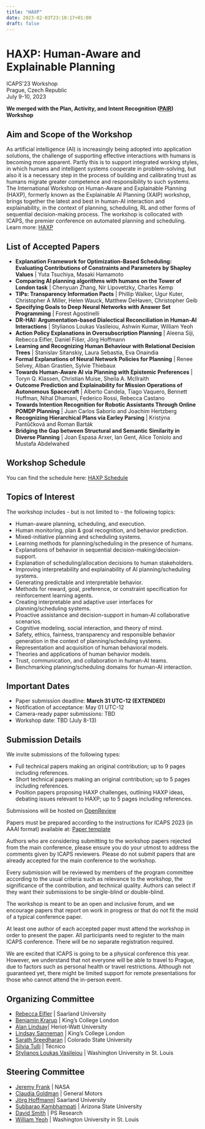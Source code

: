 ```yaml
---
title: "HAXP"
date: 2023-02-03T23:10:17+01:00
draft: false
---
```


# HAXP: Human-Aware and Explainable Planning

ICAPS'23 Workshop \
Prague, Czech Republic \
July 9-10, 2023

**We merged with the Plan, Activity, and Intent Recognition ([PAIR](../pair)) Workshop**

## Aim and Scope of the Workshop

As artificial intelligence (AI) is increasingly being adopted into application solutions, the challenge of supporting effective interactions with humans is becoming more apparent. Partly this is to support integrated working styles, in which humans and intelligent systems cooperate in problem-solving, but also it is a necessary step in the process of building and calibrating trust as humans migrate greater competence and responsibility to such systems. The International Workshop on Human-Aware and Explainable Planning (HAXP), formerly known as the Explainable AI Planning (XAIP) workshop, brings together the latest and best in human-AI interaction and explainability, in the context of planning, scheduling, RL and other forms of sequential decision-making process. The workshop is collocated with ICAPS, the premier conference on automated planning and scheduling. Learn more: [HAXP](https://haxp-f6053.web.app/)

## List of Accepted Papers

* **Explanation Framework for Optimization-Based Scheduling: Evaluating Contributions of Constraints and Parameters by Shapley Values** | 
    Yuta Tsuchiya, Masaki Hamamoto 
* **Comparing AI planning algorithms with humans on the Tower of London task** | Chenyuan Zhang, Nir Lipovetzky, Charles Kemp 
* **TIPs: Transparency Information Pacts** | Phillip Walker, Ugur Kuter, Christopher A Miller, Helen Wauck, Matthew DeHaven, Christopher Geib 
* **Specifying Goals to Deep Neural Networks with Answer Set Programming** | Forest Agostinelli 
* **DR-HAI: Argumentation-based Dialectical Reconciliation in Human-AI Interactions** | Stylianos Loukas Vasileiou, Ashwin Kumar, William Yeoh 
* **Action Policy Explanations in Oversubscription Planning** | Aleena Siji, Rebecca Eifler, Daniel Fišer, Jörg Hoffmann 
* **Learning and Recognizing Human Behaviour with Relational Decision Trees** | Stanislav Sitanskiy, Laura Sebastia, Eva Onaindia 
* **Formal Explanations of Neural Network Policies for Planning** | Renee Selvey, Alban Grastien, Sylvie Thiebaux 
* **Towards Human-Aware AI via Planning with Epistemic Preferences** | Toryn Q. Klassen, Christian Muise, Sheila A. McIlraith 
* **Outcome Prediction and Explainability for Mission Operations of Autonomous Spacecraft** | Alberto Candela, Tiago Vaquero, Bennett Huffman, Nihal Dhamani, Federico Rossi, Rebecca Castano 
* **Towards Intention Recognition for Robotic Assistants Through Online POMDP Planning** | Juan Carlos Saborío and Joachim Hertzberg
* **Recognizing Hierarchical Plans via Earley Parsing** | Kristýna Pantůčková and Roman Barták
* **Bridging the Gap between Structural and Semantic Similarity in Diverse Planning** | Joan Espasa Arxer, Ian Gent, Alice Toniolo and Mustafa Abdelwahed


## Workshop Schedule

You can find the schedule here: [HAXP Schedule](https://haxp-f6053.web.app/2023)


## Topics of Interest

The workshop includes - but is not limited to - the following topics:

* Human-aware planning, scheduling, and execution.
* Human monitoring, plan & goal recognition, and behavior prediction.
* Mixed-initiative planning and scheduling systems.
* Learning methods for planning/scheduling in the presence of humans.
* Explanations of behavior in sequential decision-making/decision-support.
* Explanation of scheduling/allocation decisions to human stakeholders.
* Improving interpretability and explainability of AI planning/scheduling systems.
* Generating predictable and interpretable behavior.
* Methods for reward, goal, preference, or constraint specification for reinforcement learning agents.
* Creating interpretable and adaptive user interfaces for planning/scheduling systems.
* Proactive assistance and decision-support in human-AI collaborative scenarios.
* Cognitive modeling, social interaction, and theory of mind.
* Safety, ethics, fairness, transparency and responsible behavior generation in the context of planning/scheduling systems.
* Representation and acquisition of human behavioral models.
* Theories and applications of human behavior models.
* Trust, communication, and collaboration in human-AI teams.
* Benchmarking planning/scheduling domains for human-AI interaction.
 

## Important Dates

* Paper submission deadline: **March 31 UTC-12 (EXTENDED)**
* Notification of acceptance: May 01 UTC-12
* Camera-ready paper submissions: TBD 
* Workshop date: TBD (July 8-13)

## Submission Details

We invite submissions of the following types: 

* Full technical papers making an original contribution; up to 9 pages including references.
* Short technical papers making an original contribution; up to 5 pages including references. 
* Position papers proposing HAXP challenges, outlining HAXP ideas, debating issues relevant to HAXP; up to 5 pages including references. 

Submissions will be hosted on [OpenReview](https://openreview.net/group?id=icaps-conference.org/ICAPS/2023/Workshop/HAXP)

Papers must be prepared according to the instructions for ICAPS 2023 (in AAAI format) available at: [Paper template](https://www.aaai.org/Publications/Templates/AuthorKit23.zip)

Authors who are considering submitting to the workshop papers rejected from the main conference, please ensure you do your utmost to address the comments given by ICAPS reviewers. Please do not submit papers that are already accepted for the main conference to the workshop. 

Every submission will be reviewed by members of the program committee according to the usual criteria such as relevance to the workshop, the significance of the contribution, and technical quality. Authors can select if they want their submissions to be single-blind or double-blind.

The workshop is meant to be an open and inclusive forum, and we encourage papers that report on work in progress or that do not fit the mold of a typical conference paper. 

At least one author of each accepted paper must attend the workshop in order to present the paper. All participants need to register to the main ICAPS conference. There will be no separate registration required. 

We are excited that ICAPS is going to be a physical conference this year. However, we understand that not everyone will be able to travel to Prague, due to factors such as personal health or travel restrictions. Although not guaranteed yet, there might be limited support for remote presentations for those who cannot attend the in-person event.


## Organizing Committee

* [Rebecca Eifler](http://fai.cs.uni-saarland.de/eifler/) | Saarland University
* [Benjamin Krarup](https://uk.linkedin.com/in/benjamin-krarup) | King’s College London 
* [Alan Lindsay](https://researchportal.hw.ac.uk/en/persons/alan-lindsay)| Heriot-Watt University
* [Lindsay Sanneman](https://www.lindsaysanneman.com/) | King’s College London 
* [Sarath Sreedharan](http://sarathsreedharan.com/) | Colorado State University
* [Silvia Tulli](https://silviatulli.com/) | Técnico
* [Stylianos Loukas Vasileiou](https://thestlucas.com/) | Washington University in St. Louis

## Steering Committee

* [Jeremy Frank](https://www.nasa.gov/content/jeremy-frank) | NASA
* [Claudia Goldman](https://il.linkedin.com/in/claudiagoldman) | General Motors 
* [Jörg Hoffmann](http://fai.cs.uni-saarland.de/hoffmann/)| Saarland University
* [Subbarao Kambhampati](https://rakaposhi.eas.asu.edu/) | Arizona State University
* [David Smith](http://psresearch.xyz/) | PS Research
* [William Yeoh](https://sites.wustl.edu/wyeoh/) | Washington University in St. Louis

